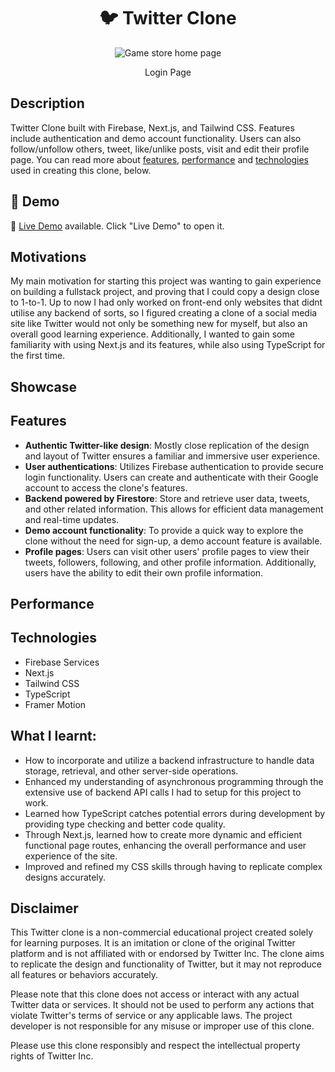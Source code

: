 <h1 align="center">🐦 Twitter Clone</h1>

<p align="center">
  <img src="https://github.com/yondagonda/twitter-clone/assets/109213163/3c318bd3-df2a-4760-95f8-5fd17b7a2f31"= alt="Game store home page">
</p>

<p align="center">
  Login Page
</p>

## Description

Twitter Clone built with Firebase, Next.js, and Tailwind CSS. Features include authentication and demo account functionality. Users can also follow/unfollow others, tweet, like/unlike posts, visit and edit their profile page.
You can read more about [features](#features), [performance](#performance) and [technologies](#technologies) used in creating this clone, below.

## 🔴 Demo
🧪 [Live Demo](https://twitter-clone-7ujnofxqt-yondagonda.vercel.app/) available. Click "Live Demo" to open it.

## Motivations
My main motivation for starting this project was wanting to gain experience on building a fullstack project, and proving that I could copy a design close to 1-to-1. Up to now I had only worked on front-end only websites that didnt utilise any backend of sorts, so I figured creating a clone of a social media site like Twitter would not only be something new for myself, but also an overall good learning experience. Additionally, I wanted to gain some familiarity with using Next.js and its features, while also using TypeScript for the first time.

## Showcase

## Features
- **Authentic Twitter-like design**: Mostly close replication of the design and layout of Twitter ensures a familiar and immersive user experience. 
- **User authentications**: Utilizes Firebase authentication to provide secure login functionality. Users can create and authenticate with their Google account to access the clone's features.
- **Backend powered by Firestore**: Store and retrieve user data, tweets, and other related information. This allows for efficient data management and real-time updates.
- **Demo account functionality**: To provide a quick way to explore the clone without the need for sign-up, a demo account feature is available.
- **Profile pages**: Users can visit other users' profile pages to view their tweets, followers, following, and other profile information. Additionally, users have the ability to edit their own profile information.

## Performance

## Technologies 
- Firebase Services
- Next.js
- Tailwind CSS
- TypeScript
- Framer Motion

## What I learnt:
- How to incorporate and utilize a backend infrastructure to handle data storage, retrieval, and other server-side operations.
- Enhanced my understanding of asynchronous programming through the extensive use of backend API calls I had to setup for this project to work.
- Learned how TypeScript catches potential errors during development by providing type checking and better code quality.
- Through Next.js, learned how to create more dynamic and efficient functional page routes, enhancing the overall performance and user experience of the site.
- Improved and refined my CSS skills through having to replicate complex designs accurately.

## Disclaimer
This Twitter clone is a non-commercial educational project created solely for learning purposes. It is an imitation or clone of the original Twitter platform and is not affiliated with or endorsed by Twitter Inc. The clone aims to replicate the design and functionality of Twitter, but it may not reproduce all features or behaviors accurately.

Please note that this clone does not access or interact with any actual Twitter data or services. It should not be used to perform any actions that violate Twitter's terms of service or any applicable laws. The project developer is not responsible for any misuse or improper use of this clone.

Please use this clone responsibly and respect the intellectual property rights of Twitter Inc.
